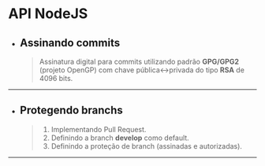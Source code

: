 # API NodeJS

* ## Assinando commits

    > Assinatura digital para commits utilizando padrão __GPG/GPG2__ (projeto OpenGP) com chave pública<->privada do tipo __RSA__ de 4096 bits.

---

* ## Protegendo branchs

    > 1. Implementando Pull Request.
    > 1. Definindo a branch __develop__ como default.
    > 1. Definindo a proteção de branch (assinadas e autorizadas).

---
